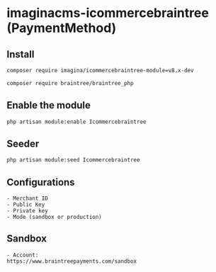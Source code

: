 # imaginacms-icommercebraintree (PaymentMethod)

## Install
```bash
composer require imagina/icommercebraintree-module=v8.x-dev
```

```bash
composer require braintree/braintree_php
```

## Enable the module
```bash
php artisan module:enable Icommercebraintree
```

## Seeder

```bash
php artisan module:seed Icommercebraintree
```

## Configurations
	- Merchant ID
    - Public Key
    - Private key
    - Mode (sandbox or production)

## Sandbox
	- Account: 
	https://www.braintreepayments.com/sandbox
